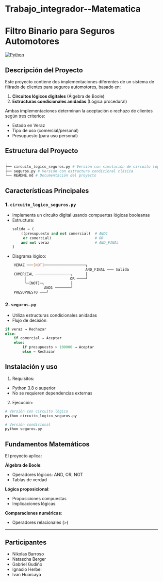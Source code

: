 # Trabajo_integrador--Matematica

# Filtro Binario para Seguros Automotores

[![Python](https://img.shields.io/badge/Python-3.8%2B-blue)](https://www.python.org/)

## Descripción del Proyecto
Este proyecto contiene dos implementaciones diferentes de un sistema de filtrado de clientes para seguros automotores, basado en:
1. **Circuitos lógicos digitales** (Álgebra de Boole)
2. **Estructuras condicionales anidadas** (Lógica procedural)

Ambas implementaciones determinan la aceptación o rechazo de clientes según tres criterios:
- Estado en Veraz
- Tipo de uso (comercial/personal)
- Presupuesto (para uso personal)

## Estructura del Proyecto
```bash
.
├── circuito_logico_seguros.py # Versión con simulación de circuito lógico
├── seguros.py # Versión con estructura condicional clásica
└── README.md # Documentación del proyecto
```

## Características Principales
### 1. `circuito_logico_seguros.py`
- Implementa un circuito digital usando compuertas lógicas booleanas
- Estructura:
  ```python
  salida = (
      ((presupuesto and not comercial)  # AND1
       or comercial)                    # OR 
      and not veraz                     # AND_FINAL
  )

- Diagrama lógico:
```bash
    VERAZ ───[NOT]───────────────────┐
                                     AND_FINAL ─── Salida
    COMERCIAL ────────────────┐      │
         │                    OR ────┘
         └─[NOT]─┐            │
                  AND1 ───────┘        
    PRESUPUESTO ───┘
```

### 2. `seguros.py`
- Utiliza estructuras condicionales anidadas
- Flujo de decisión:
```python
if veraz → Rechazar
else:
    if comercial → Aceptar
    else:
        if presupuesto > 100000 → Aceptar
        else → Rechazar
```

## Instalación y uso
1. Requisitos:
- Python 3.8 o superior
- No se requieren dependencias externas
2. Ejecución:
```bash
# Versión con circuito lógico
python circuito_logico_seguros.py

# Versión condicional
python seguros.py
```
## Fundamentos Matemáticos
El proyecto aplica:

**Álgebra de Boole**:
- Operadores lógicos: AND, OR, NOT
- Tablas de verdad

**Lógica proposicional**:
- Proposiciones compuestas
- Implicaciones lógicas

**Comparaciones numéricas**:
- Operadores relacionales (>)

---

## Participantes

- Nikolas Barroso
- Natascha Berger
- Gabriel Gudiño
- Ignacio Herbel
- Ivan Huarcaya